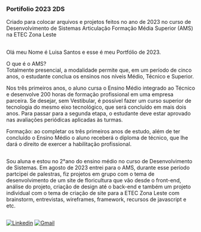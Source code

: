 ### Portifolio 2023 2DS
Criado para colocar arquivos e projetos feitos no ano de 2023 no curso de Desenvolvimento de Sistemas Articulação Formação Média Superior (AMS) na ETEC Zona Leste

##
Olá meu Nome é Luisa Santos e esse é meu Portfólio de 2023. 

O que é o AMS? <br>
Totalmente presencial, a modalidade permite que, em um período de cinco anos, o estudante conclua os ensinos nos níveis Médio, Técnico e Superior.

Nos três primeiros anos, o aluno cursa o Ensino Médio integrado ao Técnico e desenvolve 200 horas de formação profissional em uma empresa parceira. Se desejar, sem Vestibular, é possível fazer um curso superior de tecnologia do mesmo eixo tecnológico, que será concluído em mais dois anos. Para passar para a segunda etapa, o estudante deve estar aprovado nas avaliações periódicas aplicadas às turmas.

Formação: ao completar os três primeiros anos de estudo, além de ter concluído o Ensino Médio o aluno receberá o diploma de técnico, que lhe dará o direito de exercer a habilitação profissional.

##
Sou aluna e estou no 2°ano do ensino médio no curso de Desenvolvimento de Sistemas. Em agosto de 2023 entrei para o AMS, durante esse período partcipei de palestras, fiz projetos em grupo com o tema de desenvolvimento de um site de floricultura que vão desde o front-end, análise do projeto, criação de design até o back-end e também um projeto individual com o tema de criação de site para a ETEC Zona Leste com brainstorm, entrevistas, wireframes, framework, recursos de javascript e etc.

##

[![Linkedin](https://img.shields.io/badge/LinkedIn-%230077B5?style=for-the-badge&logo=linkedin&logoColor=white)](https://www.linkedin.com/in/luisa-s-823820278/?lipi=urn%3Ali%3Apage%3Ad_flagship3_feed%3BDbTYdw%2FeSpiH%2Bgs%2BIhKEfQ%3D%3D)
[![Gmail](https://img.shields.io/badge/Gmail-D14836?style=for-the-badge&logo=gmail&logoColor=white)](mailto:luisasantossilvaa@gmail.com)

